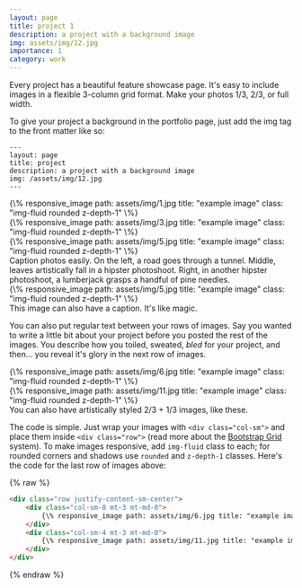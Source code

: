 ```yaml
---
layout: page
title: project 1
description: a project with a background image
img: assets/img/12.jpg
importance: 1
category: work
---
```


Every project has a beautiful feature showcase page.
It's easy to include images in a flexible 3-column grid format.
Make your photos 1/3, 2/3, or full width.

To give your project a background in the portfolio page, just add the img tag to the front matter like so:

    ---
    layout: page
    title: project
    description: a project with a background image
    img: /assets/img/12.jpg
    ---

<div class="row">
    <div class="col-sm mt-3 mt-md-0">
        {\% responsive_image path: assets/img/1.jpg title: "example image" class: "img-fluid rounded z-depth-1" \%}
    </div>
    <div class="col-sm mt-3 mt-md-0">
        {\% responsive_image path: assets/img/3.jpg title: "example image" class: "img-fluid rounded z-depth-1" \%}
    </div>
    <div class="col-sm mt-3 mt-md-0">
        {\% responsive_image path: assets/img/5.jpg title: "example image" class: "img-fluid rounded z-depth-1" \%}
    </div>
</div>
<div class="caption">
    Caption photos easily. On the left, a road goes through a tunnel. Middle, leaves artistically fall in a hipster photoshoot. Right, in another hipster photoshoot, a lumberjack grasps a handful of pine needles.
</div>
<div class="row">
    <div class="col-sm mt-3 mt-md-0">
        {\% responsive_image path: assets/img/5.jpg title: "example image" class: "img-fluid rounded z-depth-1" \%}
    </div>
</div>
<div class="caption">
    This image can also have a caption. It's like magic.
</div>

You can also put regular text between your rows of images.
Say you wanted to write a little bit about your project before you posted the rest of the images.
You describe how you toiled, sweated, *bled* for your project, and then... you reveal it's glory in the next row of images.


<div class="row justify-content-sm-center">
    <div class="col-sm-8 mt-3 mt-md-0">
        {\% responsive_image path: assets/img/6.jpg title: "example image" class: "img-fluid rounded z-depth-1" \%}
    </div>
    <div class="col-sm-4 mt-3 mt-md-0">
        {\% responsive_image path: assets/img/11.jpg title: "example image" class: "img-fluid rounded z-depth-1" \%}
    </div>
</div>
<div class="caption">
    You can also have artistically styled 2/3 + 1/3 images, like these.
</div>


The code is simple.
Just wrap your images with `<div class="col-sm">` and place them inside `<div class="row">` (read more about the <a href="https://getbootstrap.com/docs/4.4/layout/grid/">Bootstrap Grid</a> system).
To make images responsive, add `img-fluid` class to each; for rounded corners and shadows use `rounded` and `z-depth-1` classes.
Here's the code for the last row of images above:

{% raw %}
```html
<div class="row justify-content-sm-center">
    <div class="col-sm-8 mt-3 mt-md-0">
        {\% responsive_image path: assets/img/6.jpg title: "example image" class: "img-fluid rounded z-depth-1" \%}
    </div>
    <div class="col-sm-4 mt-3 mt-md-0">
        {\% responsive_image path: assets/img/11.jpg title: "example image" class: "img-fluid rounded z-depth-1" \%}
    </div>
</div>
```
{% endraw %}
